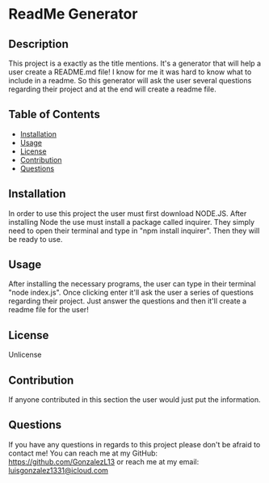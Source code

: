 # **ReadMe Generator**
## Description
This project is a exactly as the title mentions. It's a generator that will help a user create a README.md file! I know for me it was hard to know what to include in a readme. So this generator will ask the user several questions regarding their project and at the end will create a readme file.
## Table of Contents
* [Installation](#installation)
* [Usage](#usage)
* [License](#license)
* [Contribution](#contribution)
* [Questions](#questions)
## Installation
In order to use this project the user must first download NODE.JS. After installing Node the use must install a package called inquirer. They simply need to open their terminal and type in "npm install inquirer". Then they will be ready to use.
## Usage
After installing the necessary programs, the user can type in their terminal "node index.js". Once clicking enter it'll ask the user a series of questions regarding their project. Just answer the questions and then it'll create a readme file for the user!
## License
Unlicense
## Contribution
If anyone contributed in this section the user would just put the information. 
## Questions
If you have any questions in regards to this project please don't be afraid to contact me!
You can reach me at my GitHub: https://github.com/GonzalezL13
or reach me at my email: 
luisgonzalez1331@icloud.com